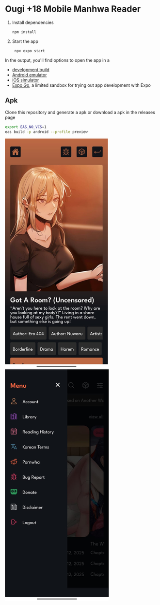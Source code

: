 # Ougi +18 Mobile Manhwa Reader

1. Install dependencies
   
   ```bash
   npm install
   ```

2. Start the app
   
   ```bash
    npx expo start
   ```

In the output, you'll find options to open the app in a

- [development build](https://docs.expo.dev/develop/development-builds/introduction/)
- [Android emulator](https://docs.expo.dev/workflow/android-studio-emulator/)
- [iOS simulator](https://docs.expo.dev/workflow/ios-simulator/)
- [Expo Go](https://expo.dev/go), a limited sandbox for trying out app development with Expo

## Apk

Clone this repository and generate a apk or download a apk in the releases page

```bash
export EAS_NO_VCS=1
eas build -p android --profile preview
```

<img title="" src="./presentation/Got a Room.jpeg" alt="" width="339" data-align="center">

<img title="" src="./presentation/Menu.jpeg" alt="" width="342" data-align="center">